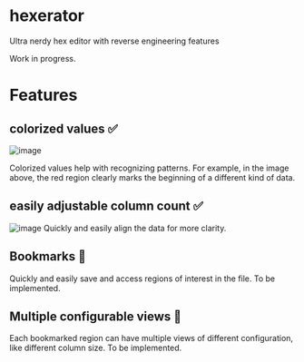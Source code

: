 # hexerator
Ultra nerdy hex editor with reverse engineering features

Work in progress.

# Features
## colorized values ✅
![image](https://user-images.githubusercontent.com/1521976/166120851-d7c48e9f-c958-444e-9e1b-b5c20bf0b3be.png)

Colorized values help with recognizing patterns. For example, in the image above, the red region clearly marks the beginning of a different kind of data.

## easily adjustable column count ✅
![image](https://user-images.githubusercontent.com/1521976/166120928-ce0ad1ec-fa59-4175-b60c-a6fe02082f44.png)
Quickly and easily align the data for more clarity.

## Bookmarks 🔲
Quickly and easily save and access regions of interest in the file.
To be implemented.

## Multiple configurable views 🔲
Each bookmarked region can have multiple views of different configuration, like different column size.
To be implemented.
